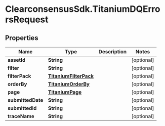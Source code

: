 # ClearconsensusSdk.TitaniumDQErrorsRequest

## Properties

Name | Type | Description | Notes
------------ | ------------- | ------------- | -------------
**assetId** | **String** |  | [optional] 
**filter** | **String** |  | [optional] 
**filterPack** | [**TitaniumFilterPack**](TitaniumFilterPack.md) |  | [optional] 
**orderBy** | [**TitaniumOrderBy**](TitaniumOrderBy.md) |  | [optional] 
**page** | [**TitaniumPage**](TitaniumPage.md) |  | [optional] 
**submittedDate** | **String** |  | [optional] 
**submittedId** | **String** |  | [optional] 
**traceName** | **String** |  | [optional] 


